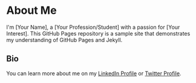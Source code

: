 # About Me

I'm [Your Name], a [Your Profession/Student] with a passion for [Your Interest]. This GitHub Pages repository is a sample site that demonstrates my understanding of GitHub Pages and Jekyll.

## Bio

You can learn more about me on my [LinkedIn Profile](https://www.linkedin.com/in/your-linkedin-profile/) or [Twitter Profile](https://twitter.com/your-twitter-handle).
